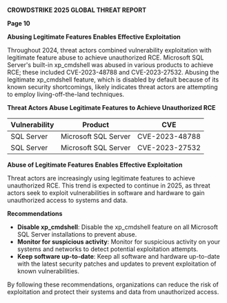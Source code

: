 **CROWDSTRIKE 2025 GLOBAL THREAT REPORT**

**Page 10**

**Abusing Legitimate Features Enables Effective Exploitation**

Throughout 2024, threat actors combined vulnerability exploitation with legitimate feature abuse to achieve unauthorized RCE. Microsoft SQL Server's built-in xp_cmdshell was abused in various products to achieve RCE; these included CVE-2023-48788 and CVE-2023-27532. Abusing the legitimate xp_cmdshell feature, which is disabled by default because of its known security shortcomings, likely indicates threat actors are attempting to employ living-off-the-land techniques.

**Threat Actors Abuse Legitimate Features to Achieve Unauthorized RCE**

| **Vulnerability** | **Product** | **CVE** |
| --- | --- | --- |
| SQL Server | Microsoft SQL Server | CVE-2023-48788 |
| SQL Server | Microsoft SQL Server | CVE-2023-27532 |

**Abuse of Legitimate Features Enables Effective Exploitation**

Threat actors are increasingly using legitimate features to achieve unauthorized RCE. This trend is expected to continue in 2025, as threat actors seek to exploit vulnerabilities in software and hardware to gain unauthorized access to systems and data.

**Recommendations**

* **Disable xp_cmdshell**: Disable the xp_cmdshell feature on all Microsoft SQL Server installations to prevent abuse.
* **Monitor for suspicious activity**: Monitor for suspicious activity on your systems and networks to detect potential exploitation attempts.
* **Keep software up-to-date**: Keep all software and hardware up-to-date with the latest security patches and updates to prevent exploitation of known vulnerabilities.

By following these recommendations, organizations can reduce the risk of exploitation and protect their systems and data from unauthorized access.